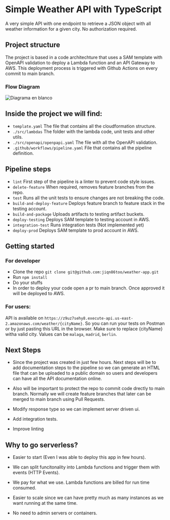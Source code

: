 # Simple Weather API with TypeScript

A very simple API with one endpoint to retrieve a JSON object with all weather information for a given city. No authorization required.

## Project structure

The project is based in a code architechture that uses a SAM template with OpenAPI validation to deploy a Lambda function and an API Gateway to AWS. This deployment process is triggered with Github Actions on every commit to main branch.

### Flow Diagram


![Diagrama en blanco](https://github.com/jiqn86too/weather-app/assets/139267051/c1293b83-bd96-4ecd-a3ec-b24868f408a3)


## Inside the project we will find:

- ```template.yaml``` The file that contains all the cloudformation structure.
- ```./src/lambdas``` The folder with the lambda code, unit tests and other utils.
- ```./src/openapi/openpapi.yaml``` The file with all the OpenAPI validation.
- ```.github/workflows/pipeline.yaml``` File that contains all the pipeline definition.

## Pipeline steps

- ```lint``` First step of the pipeline is a linter to prevent code style issues.
- ```delete-feature``` When required, removes feature branches from the repo.
- ```test``` Runs all the unit tests to ensure changes are not breaking the code.
- ```build-and-deploy-feature``` Deploys feature branch to feature stack in the testing account.
- ```build-and-package``` Uploads artifacts to testing artifact buckets.
- ```deploy-testing``` Deploys SAM template to testing account in AWS.
- ```integration-test``` Runs integration tests (Not implemented yet)
- ```deploy-prod``` Deploys SAM template to prod account in AWS.

## Getting started

### For developer

- Clone the repo ```git clone git@github.com:jiqn86too/weather-app.git```
- Run ```npm install```
- Do your stuffs
- In order to deploy your code open a pr to main branch. Once approved it will be deployed to AWS.

### For users:

API is available on ```https://z9uz7sehy8.execute-api.us-east-2.amazonaws.com/weather/{cityName}```. So you can run your tests on Postman or by just pasting this URL in the browser. Make sure to replace {cityName} witha valid city. Values can be ```malaga```, ```madrid```, ```berlin```.

## Next Steps

- Since the project was created in just few hours. Next steps will be to add documentation steps to the pipeline so we can generate an HTML file that can be uploaded to a public domain so users and developers can have all the API documentation online.

- Also will be important to protect the repo to commit code drectly to main branch. Normally we will create feature branches that later can be merged to main branch using Pull Requests.

- Modify response type so we can implement server driven ui.

- Add integration tests.

- Improve linting

## Why to go serverless?

- Easier to start (Even I was able to deploy this app in few hours).

- We can split funcitonality into Lambda functions and trigger them with events (HTTP Events).

- We pay for what we  use. Lambda functions are billed for run time consumed.

- Easier to scale since we can have pretty much as many instances as we want running at the same time.

- No need to admin servers or containers.


